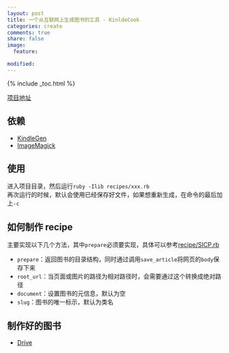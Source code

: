 ```yaml
---
layout: post
title: 一个从互联网上生成图书的工具 - KinldeCook
categories: create
comments: true
share: false
image:
  feature:

modified:
---
```


{% include _toc.html %}

[项目地址](https://github.com/SaulLawliet/kindlecook)

## 依赖
- [KindleGen](https://www.amazon.com/gp/feature.html?docId=1000765211)
- [ImageMagick](https://www.imagemagick.org)

## 使用
进入项目目录，然后运行`ruby -Ilib recipes/xxx.rb`  
再次运行的时候，默认会使用已经保存好文件，如果想重新生成，在命令的最后加上`-c`

## 如何制作 recipe
主要实现以下几个方法，其中`prepare`必须要实现，具体可以参考[recipe/SICP.rb](https://github.com/SaulLawliet/kindlecook/blob/master/recipe/sicp.rb)  
- `prepare`：返回图书的目录结构，同时通过调用`save_article`将网页的`body`保存下来  
- `root_url`：当页面或图片的路径为相对路径时，会需要通过这个转换成绝对路径  
- `document`：设置图书的元信息，默认为空  
- `slug`：图书的唯一标示，默认为类名  

## 制作好的图书
- [Drive](https://drive.google.com/drive/folders/1zrSwnKffuSPfLzn_oWv_HDLqCBJqAs33)
